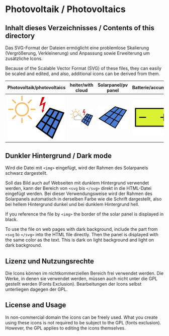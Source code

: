 # Photovoltaik / Photovoltaics

## Inhalt dieses Verzeichnisses / Contents of this directory

Das SVG-Format der Dateien ermöglicht eine problemlose Skalierung 
(Vergrößerung, Verkleinerung) und Anpassung sowie Erweiterung um 
zusätzliche Icons.

Because of the Scalable Vector Format (SVG) of these files, they can 
easily be scaled and edited, and also, additional icons can be derived 
from them.

Photovoltaik/photovoltaics | heiter/with cloud | Solarpanel/pv panel | Batterie/accumulator
---------------------------|---------------------|---------------------|---------------------
![photovoltaics](photovoltaics.svg) | ![pv-cloud](photovoltaics-mostly-clear.svg) | ![pv panel](pvpanel.svg) | ![accu](accumulator.svg)

## Dunkler Hintergrund / Dark mode

Wird die Datei mit `<img>` eingefügt, wird der Rahmen des Solarpanels
schwarz dargestellt.

Soll das Bild auch auf Webseiten mit dunklem Hintergrund verwendet werden,
kann der Bereich von `<svg` bis `</svg>` direkt in die HTML-Datei eingefügt
werden. Bei dieser Verwendungsweise wird der Rahmen des Solarpanels
automatisch in derselben Farbe wie die Schrift dargestellt, also bei
hellem Hintergrund dunkel und bei dunklem Hintergrund hell.

If you reference the file by `<img>` the border of the solar panel is
displayed in black.

To use the file on web pages with dark background, include the part
from `<svg` to `</svg>` into the HTML file directly. Then the panel
is displayed with the same color as the text. This is dark on light
background and light on dark background.

## Lizenz und Nutzungsrechte

Die Icons können im nichtkommerziellen Bereich frei verwendet werden.
Die Werke, in denen sie verwendet werden, müssen auch nicht unter die 
GPL gestellt werden (Fonts Exclusion). Bearbeitungen der Icons selbst 
unterliegen dagegen der GPL.

## License and Usage

In non-commercial domain the icons can be freely used. What you create
using these icons is not required to be subject to the GPL (fonts
exclusion). However, the GPL applies to editing the icons themselves.
